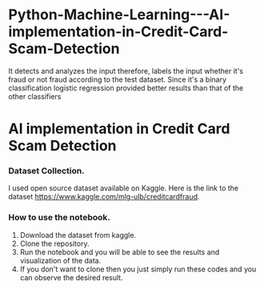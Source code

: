 # Python-Machine-Learning---AI-implementation-in-Credit-Card-Scam-Detection
It detects and analyzes the input therefore, labels the input whether it's fraud or not fraud according to the test dataset. Since it's a binary classification logistic regression provided better results than that of the other classifiers

# AI implementation in Credit Card Scam Detection

### Dataset Collection.
I used open source dataset available on Kaggle. Here is the link to the dataset https://www.kaggle.com/mlg-ulb/creditcardfraud. 

### How to use the notebook. 
 1. Download the dataset from kaggle.
 2. Clone the repository. 
 3. Run the notebook and you will be able to see the results and visualization of the data. 
 4. If you don't want to clone then you just simply run these codes and you can observe the desired result.

